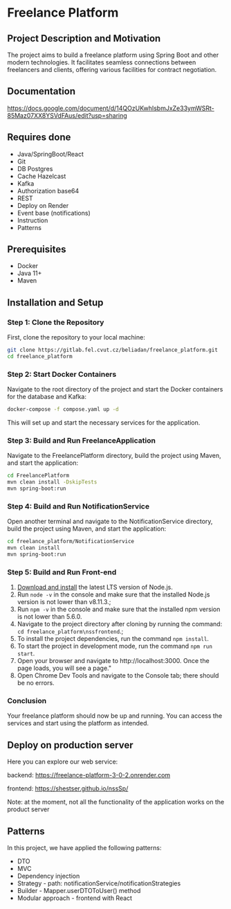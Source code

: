# Freelance Platform

## Project Description and Motivation

The project aims to build a freelance platform using Spring Boot and other modern technologies. It facilitates seamless connections between freelancers and clients, offering various facilities for contract negotiation.

## Documentation
https://docs.google.com/document/d/14QOzUKwhIsbmJxZe33ymWSRt-85Maz07XX8YSVdFAus/edit?usp=sharing

## Requires done
- Java/SpringBoot/React
- Git
- DB Postgres
- Cache Hazelcast
- Kafka
- Authorization base64
- REST
- Deploy on Render
- Event base (notifications)
- Instruction
- Patterns

## Prerequisites

- Docker
- Java 11+
- Maven

## Installation and Setup

### Step 1: Clone the Repository

First, clone the repository to your local machine:

```bash
git clone https://gitlab.fel.cvut.cz/beliadan/freelance_platform.git
cd freelance_platform
```

### Step 2: Start Docker Containers

Navigate to the root directory of the project and start the Docker containers for the database and Kafka:

```bash
docker-compose -f compose.yaml up -d
```

This will set up and start the necessary services for the application.

### Step 3: Build and Run FreelanceApplication

Navigate to the FreelancePlatform directory, build the project using Maven, and start the application:

```bash
cd FreelancePlatform
mvn clean install -DskipTests
mvn spring-boot:run
```

### Step 4: Build and Run NotificationService

Open another terminal and navigate to the NotificationService directory, build the project using Maven, and start the application:

```bash
cd freelance_platform/NotificationService
mvn clean install
mvn spring-boot:run
```

### Step 5: Build and Run Front-end
1. [Download and install](https://nodejs.org/en/) the latest LTS version of Node.js.
2. Run `node -v` in the console and make sure that the installed Node.js version is not lower than v8.11.3.;
3. Run `npm -v` in the console and make sure that the installed npm version is not lower than 5.6.0.
4. Navigate to the project directory after cloning by running the command: `cd freelance_platform\nssfrontend`.;
5. To install the project dependencies, run the command `npm install`.
6. To start the project in development mode, run the command `npm run start`.
7. Open your browser and navigate to http://localhost:3000. Once the page loads, you will see a page."
8. Open Chrome Dev Tools and navigate to the Console tab; there should be no errors.

### Conclusion

Your freelance platform should now be up and running. You can access the services and start using the platform as intended.

## Deploy on production server

Here you can explore our web service:

backend: https://freelance-platform-3-0-2.onrender.com

frontend: https://shestser.github.io/nssSp/

Note: at the moment, not all the functionality of the application works on the product server


## Patterns

In this project, we have applied the following patterns:

- DTO
- MVC
- Dependency injection
- Strategy - path: notificationService/notificationStrategies
- Builder - Mapper.userDTOToUser() method
- Modular approach - frontend with React